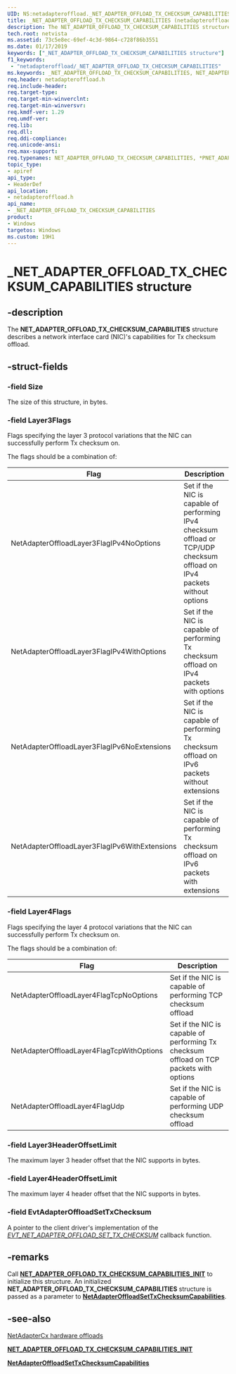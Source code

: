 ```yaml
---
UID: NS:netadapteroffload._NET_ADAPTER_OFFLOAD_TX_CHECKSUM_CAPABILITIES
title: _NET_ADAPTER_OFFLOAD_TX_CHECKSUM_CAPABILITIES (netadapteroffload.h)
description: The NET_ADAPTER_OFFLOAD_TX_CHECKSUM_CAPABILITIES structure describes a network interface card (NIC)'s capabilities for Tx checksum offload.
tech.root: netvista
ms.assetid: 73c5e8ec-69ef-4c3d-9864-c728f86b3551
ms.date: 01/17/2019
keywords: ["_NET_ADAPTER_OFFLOAD_TX_CHECKSUM_CAPABILITIES structure"]
f1_keywords:
 - "netadapteroffload/_NET_ADAPTER_OFFLOAD_TX_CHECKSUM_CAPABILITIES"
ms.keywords: _NET_ADAPTER_OFFLOAD_TX_CHECKSUM_CAPABILITIES, NET_ADAPTER_OFFLOAD_TX_CHECKSUM_CAPABILITIES, *PNET_ADAPTER_OFFLOAD_TX_CHECKSUM_CAPABILITIES, 
req.header: netadapteroffload.h
req.include-header:
req.target-type:
req.target-min-winverclnt:
req.target-min-winversvr:
req.kmdf-ver: 1.29
req.umdf-ver:
req.lib:
req.dll:
req.ddi-compliance:
req.unicode-ansi:
req.max-support:
req.typenames: NET_ADAPTER_OFFLOAD_TX_CHECKSUM_CAPABILITIES, *PNET_ADAPTER_OFFLOAD_TX_CHECKSUM_CAPABILITIES
topic_type: 
- apiref
api_type: 
- HeaderDef
api_location: 
- netadapteroffload.h
api_name: 
- _NET_ADAPTER_OFFLOAD_TX_CHECKSUM_CAPABILITIES
product:
- Windows
targetos: Windows
ms.custom: 19H1
---
```


# _NET_ADAPTER_OFFLOAD_TX_CHECKSUM_CAPABILITIES structure

## -description



The **NET_ADAPTER_OFFLOAD_TX_CHECKSUM_CAPABILITIES** structure describes a network interface card (NIC)'s capabilities for Tx checksum offload.

## -struct-fields

### -field Size

The size of this structure, in bytes.
 
### -field Layer3Flags

Flags specifying the layer 3 protocol variations that the NIC can successfully perform Tx checksum on.

The flags should be a combination of:

| Flag | Description |
| --- | --- |
| NetAdapterOffloadLayer3FlagIPv4NoOptions | Set if the NIC is capable of performing IPv4 checksum offload or TCP/UDP checksum offload on IPv4 packets without options |
| NetAdapterOffloadLayer3FlagIPv4WithOptions | Set if the NIC is capable of performing Tx checksum offload on IPv4 packets with options |
| NetAdapterOffloadLayer3FlagIPv6NoExtensions | Set if the NIC is capable of performing Tx checksum offload on IPv6 packets without extensions |
| NetAdapterOffloadLayer3FlagIPv6WithExtensions | Set if the NIC is capable of performing Tx checksum offload on IPv6 packets with extensions |

 
### -field Layer4Flags

Flags specifying the layer 4 protocol variations that the NIC can successfully perform Tx checksum on.

The flags should be a combination of:

| Flag | Description |
| --- | --- |
| NetAdapterOffloadLayer4FlagTcpNoOptions | Set if the NIC is capable of performing TCP checksum offload |
| NetAdapterOffloadLayer4FlagTcpWithOptions | Set if the NIC is capable of performing Tx checksum offload on TCP packets with options |
| NetAdapterOffloadLayer4FlagUdp | Set if the NIC is capable of performing UDP checksum offload |
 
### -field Layer3HeaderOffsetLimit

The maximum layer 3 header offset that the NIC supports in bytes.
 
### -field Layer4HeaderOffsetLimit
 
The maximum layer 4 header offset that the NIC supports in bytes.

### -field EvtAdapterOffloadSetTxChecksum

A pointer to the client driver's implementation of the [*EVT_NET_ADAPTER_OFFLOAD_SET_TX_CHECKSUM*](../netadapteroffload/nc-netadapteroffload-evt_net_adapter_offload_set_tx_checksum.md) callback function.

## -remarks

Call [**NET_ADAPTER_OFFLOAD_TX_CHECKSUM_CAPABILITIES_INIT**](../netadapteroffload/nf-netadapteroffload-net_adapter_offload_tx_checksum_capabilities_init.md) to initialize this structure. An initialized **NET_ADAPTER_OFFLOAD_TX_CHECKSUM_CAPABILITIES** structure is passed as a parameter to [**NetAdapterOffloadSetTxChecksumCapabilities**](../netadapteroffload/nf-netadapteroffload-netadapteroffloadsettxchecksumcapabilities.md).

## -see-also

[NetAdapterCx hardware offloads](https://docs.microsoft.com/windows-hardware/drivers/netcx/netadaptercx-hardware-offloads)

[**NET_ADAPTER_OFFLOAD_TX_CHECKSUM_CAPABILITIES_INIT**](../netadapteroffload/nf-netadapteroffload-net_adapter_offload_tx_checksum_capabilities_init.md)

[**NetAdapterOffloadSetTxChecksumCapabilities**](../netadapteroffload/nf-netadapteroffload-netadapteroffloadsettxchecksumcapabilities.md)
